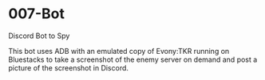# 007-Bot
Discord Bot to Spy 

This bot uses ADB with an emulated copy of Evony:TKR running on Bluestacks to take a screenshot of the enemy server on demand and post a picture of the screenshot in Discord.
